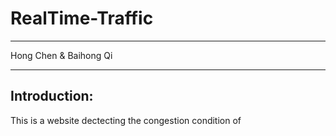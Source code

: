 # RealTime-Traffic
***
Hong Chen & Baihong Qi
***

## Introduction:
This is a website dectecting the congestion condition of 
